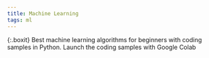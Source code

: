 ```yaml
---
title: Machine Learning
tags: ml
---
```


{:.boxit}
Best machine learning algorithms for beginners with coding samples in Python. Launch the coding samples with Google Colab
